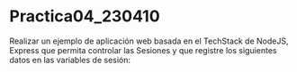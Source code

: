 # Practica04_230410
Realizar un ejemplo de aplicación web basada en el TechStack de NodeJS, Express que permita controlar las Sesiones y que registre los siguientes datos en las variables de sesión: 
